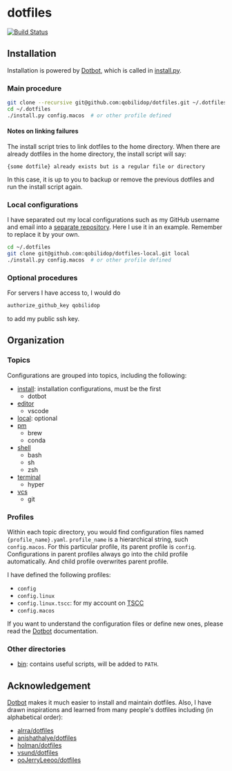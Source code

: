 # dotfiles

[![Build Status](https://travis-ci.org/qobilidop/dotfiles.svg?branch=master)](https://travis-ci.org/qobilidop/dotfiles)

## Installation

Installation is powered by [Dotbot], which is called in [install.py](install.py).

### Main procedure

```sh
git clone --recursive git@github.com:qobilidop/dotfiles.git ~/.dotfiles
cd ~/.dotfiles
./install.py config.macos  # or other profile defined
```

#### Notes on linking failures

The install script tries to link dotfiles to the home directory. When there are already dotfiles in the home directory, the install script will say:

```
{some dotfile} already exists but is a regular file or directory
```

In this case, it is up to you to backup or remove the previous dotfiles and run the install script again.

### Local configurations

I have separated out my local configurations such as my GitHub username and email into a [separate repository](https://github.com/qobilidop/dotfiles-local). Here I use it in an example. Remember to replace it by your own.

```sh
cd ~/.dotfiles
git clone git@github.com:qobilidop/dotfiles-local.git local
./install.py config.macos  # or other profile defined
```

### Optional procedures

For servers I have access to, I would do

```sh
authorize_github_key qobilidop
```

to add my public ssh key.

## Organization

### Topics

Configurations are grouped into topics, including the following:
- [install](install): installation configurations, must be the first
    - dotbot
- [editor](editor)
    - vscode
- [local](https://github.com/qobilidop/dotfiles-local): optional
- [pm](pm)
    - brew
    - conda
- [shell](shell)
    - bash
    - sh
    - zsh
- [terminal](terminal)
    - hyper
- [vcs](vcs)
    - git

### Profiles

Within each topic directory, you would find configuration files named `{profile_name}.yaml`. `profile_name` is a hierarchical string, such `config.macos`. For this particular profile, its parent profile is `config`. Configurations in parent profiles always go into the child profile automatically. And child profile overwrites parent profile.

I have defined the following profiles:
- `config`
- `config.linux`
- `config.linux.tscc`: for my account on [TSCC](http://www.sdsc.edu/support/user_guides/tscc.html)
- `config.macos`

If you want to understand the configuration files or define new ones, please read the [Dotbot] documentation.

### Other directories

- [bin](bin): contains useful scripts, will be added to `PATH`.

## Acknowledgement

[Dotbot] makes it much easier to install and maintain dotfiles. Also, I have drawn inspirations and learned from many people's dotfiles including (in alphabetical order):

- [alrra/dotfiles](https://github.com/alrra/dotfiles)
- [anishathalye/dotfiles](https://github.com/anishathalye/dotfiles)
- [holman/dotfiles](https://github.com/holman/dotfiles)
- [vsund/dotfiles](https://github.com/vsund/dotfiles)
- [ooJerryLeeoo/dotfiles](https://github.com/ooJerryLeeoo/dotfiles)

[Dotbot]: https://github.com/anishathalye/dotbot
